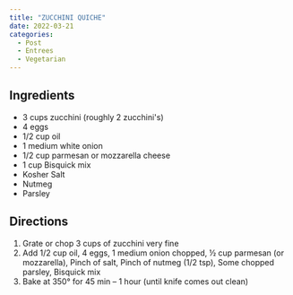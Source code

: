 ```yaml
---
title: "ZUCCHINI QUICHE"
date: 2022-03-21
categories:
  - Post
  - Entrees
  - Vegetarian
---
```

## Ingredients

* 3 cups zucchini (roughly 2 zucchini's)
* 4 eggs
* 1/2 cup oil
* 1 medium white onion
* 1/2 cup parmesan or mozzarella cheese
* 1 cup Bisquick mix
* Kosher Salt
* Nutmeg
* Parsley

## Directions
1. Grate or chop 3 cups of zucchini very fine
2. Add 1/2 cup oil, 4 eggs, 1 medium onion chopped, ½ cup parmesan (or mozzarella), Pinch of salt, Pinch of nutmeg (1/2 tsp), Some chopped parsley, Bisquick mix
3. Bake at 350° for 45 min – 1 hour (until knife comes out clean)

